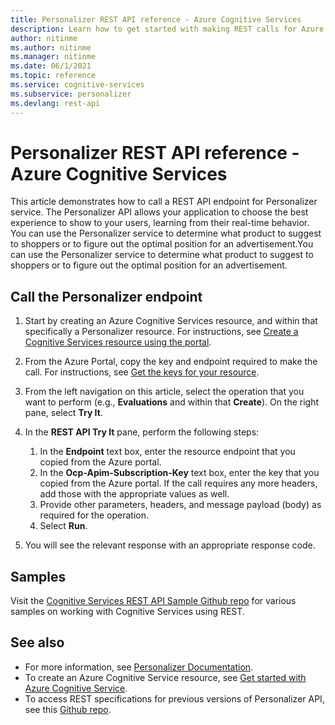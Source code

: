 ```yaml
---
title: Personalizer REST API reference - Azure Cognitive Services
description: Learn how to get started with making REST calls for Azure Cognitive Services Personalizer API
author: nitinme
ms.author: nitinme
ms.manager: nitinme
ms.date: 06/1/2021
ms.topic: reference
ms.service: cognitive-services
ms.subservice: personalizer
ms.devlang: rest-api
---
```


# Personalizer REST API reference - Azure Cognitive Services

This article demonstrates how to call a REST API endpoint for Personalizer service. The Personalizer API allows your application to choose the best experience to show to your users, learning from their real-time behavior. You can use the Personalizer service to determine what product to suggest to shoppers or to figure out the optimal position for an advertisement.You can use the Personalizer service to determine what product to suggest to shoppers or to figure out the optimal position for an advertisement.

## Call the Personalizer endpoint

1. Start by creating an Azure Cognitive Services resource, and within that specifically a Personalizer resource. For instructions, see [Create a Cognitive Services resource using the portal](/azure/cognitive-services/cognitive-services-apis-create-account).
1. From the Azure Portal, copy the key and endpoint required to make the call. For instructions, see [Get the keys for your resource](/azure/cognitive-services/cognitive-services-apis-create-account#get-the-keys-for-your-resource).
1. From the left navigation on this article, select the operation that you want to perform (e.g., **Evaluations** and within that **Create**). On the right pane, select **Try It**.
1. In the **REST API Try It** pane, perform the following steps:

    1. In the **Endpoint** text box, enter the resource endpoint that you copied from the Azure portal.
    1. In the **Ocp-Apim-Subscription-Key** text box, enter the key that you copied from the Azure portal. If the call requires any more headers, add those with the appropriate values as well.
    1. Provide other parameters, headers, and message payload (body) as required for the operation.
    1. Select **Run**.
1. You will see the relevant response with an appropriate response code.

## Samples

Visit the [Cognitive Services REST API Sample Github repo](https://github.com/Azure-Samples/cognitive-services-REST-api-samples) for various samples on working with Cognitive Services using REST.

## See also

- For more information, see [Personalizer Documentation](/azure/cognitive-services/personalizer/).
- To create an Azure Cognitive Service resource, see [Get started with Azure Cognitive Service](/azure/cognitive-services/cognitive-services-apis-create-account).
- To access REST specifications for previous versions of Personalizer API, see this [Github repo](https://github.com/Azure/azure-rest-api-specs/tree/main/specification/cognitiveservices/data-plane/Personalizer).